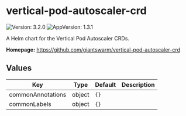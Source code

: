 # vertical-pod-autoscaler-crd

![Version: 3.2.0](https://img.shields.io/badge/Version-3.2.0-informational?style=flat-square) ![AppVersion: 1.3.1](https://img.shields.io/badge/AppVersion-1.3.1-informational?style=flat-square)

A Helm chart for the Vertical Pod Autoscaler CRDs.

**Homepage:** <https://github.com/giantswarm/vertical-pod-autoscaler-crd>

## Values

| Key | Type | Default | Description |
|-----|------|---------|-------------|
| commonAnnotations | object | `{}` |  |
| commonLabels | object | `{}` |  |
